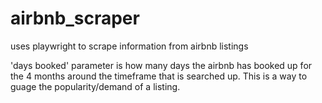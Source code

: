 # airbnb_scraper

uses playwright to scrape information from airbnb listings

'days booked' parameter is how many days the airbnb has booked up for the 4 months around the timeframe that is searched up. This is a way to guage the popularity/demand of a listing.
